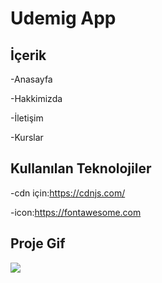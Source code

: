 <h1> Udemig App</h1>

<h2>İçerik</h2>

-Anasayfa

-Hakkimizda

-İletişim

-Kurslar

<h2>Kullanılan Teknolojiler</h2>

-cdn için:<a href="https://cdnjs.com/">https://cdnjs.com/</a> 

-icon:<a href="https://fontawesome.com/">https://fontawesome.com</a> 

<h2>Proje Gif </h2>

![](/images/Udemig-course-html.gif)
